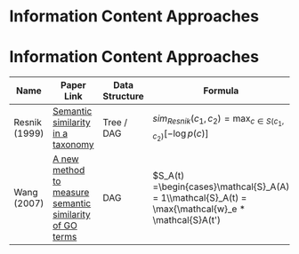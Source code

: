 # Information Content Approaches
# Information Content Approaches

| Name          | Paper Link                                                                 | Data Structure | Formula | Complexity |
|---------------|----------------------------------------------------------------------------|----------------|---------|------------|
| Resnik (1999) | [Semantic similarity in a taxonomy](https://www.aclweb.org/anthology/J99-1004.pdf) | Tree / DAG     | $sim_{Resnik}(c_1, c_2) = \max_{c \in S(c_1, c_2)} [-\log p(c)]$ | O(|V| + |E|) |
| Wang (2007)   | [A new method to measure semantic similarity of GO terms](https://academic.oup.com/bioinformatics/article/23/10/1274/197095) | DAG | $S_A(t) =\begin{cases}\mathcal{S}_A(A) = 1\\\mathcal{S}_A(t) = \max\{\mathcal{w}_e * \mathcal{S}A(t')| t'{ \in \text{childrenof}(t)}\}\text{if } t \neq A\end{cases}$ | O(V + E) |

